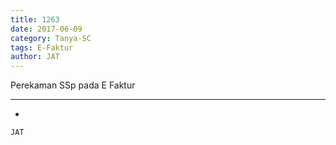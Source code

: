 ```yaml
---
title: 1263
date: 2017-06-09
category: Tanya-SC
tags: E-Faktur
author: JAT
---
```


Perekaman SSp pada E Faktur

---

-

`JAT`
